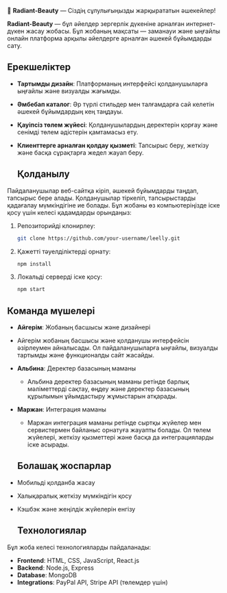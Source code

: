 💎 **Radiant-Beauty** — Сіздің сұлулығыңызды жарқырататын әшекейлер!


**Radiant-Beauty** — бұл әйелдер зергерлік дүкеніне арналған интернет-дүкен жасау жобасы. Бұл жобаның мақсаты — заманауи және ыңғайлы онлайн платформа арқылы әйелдерге арналған әшекей бұйымдарды сату.  
## Ерекшеліктер
- **Тартымды дизайн**: Платформаның интерфейсі қолданушыларға ыңғайлы және визуалды жағымды.
- **Әмбебап каталог**: Әр түрлі стильдер мен талғамдарға сай келетін әшекей бұйымдардың кең таңдауы.
- **Қауіпсіз төлем жүйесі**: Қолданушылардың деректерін қорғау және сенімді төлем әдістерін қамтамасыз ету.
- **Клиенттерге арналған қолдау қызметі**: Тапсырыс беру, жеткізу және басқа сұрақтарға жедел жауап беру.
  
  ## Қолданылу
Пайдаланушылар веб-сайтқа кіріп, әшекей бұйымдарды таңдап, тапсырыс бере алады. Қолданушылар тіркеліп, тапсырыстарды қадағалау мүмкіндігіне ие болады.
Бұл жобаны өз компьютеріңізде іске қосу үшін келесі қадамдарды орындаңыз:

1. Репозиторийді клонирлеу:
    ```bash
    git clone https://github.com/your-username/leelly.git
    ```

2. Қажетті тәуелділіктерді орнату:
    ```bash
    npm install
    ```

3. Локальді серверді іске қосу:
    ```bash
    npm start
    ```

## Команда мүшелері
- **Айгерім**: Жобаның басшысы және дизайнері
- Айгерім  жобаның басшысы және қолданушы интерфейсін әзірлеумен айналысады. Ол пайдаланушыларға ыңғайлы, визуалды тартымды және функционалды сайт жасайды.
- **Альбина**: Деректер базасының маманы
  - Альбина деректер базасының маманы ретінде барлық мәліметтерді сақтау, өңдеу және деректер базасының құрылымын ұйымдастыру жұмыстарын атқарады.
- **Маржан**: Интеграция маманы
  - Маржан интеграция маманы ретінде сыртқы жүйелер мен сервистермен байланыс орнатуға жауапты болады. Ол төлем жүйелері, жеткізу қызметтері және басқа да интеграцияларды іске асырады.
  
  ## Болашақ жоспарлар
- Мобильді қолданба жасау
- Халықаралық жеткізу мүмкіндігін қосу
- Кэшбэк және жеңілдік жүйелерін енгізу

  ## Технологиялар

Бұл жоба келесі технологияларды пайдаланады:

- **Frontend**: HTML, CSS, JavaScript, React.js
- **Backend**: Node.js, Express
- **Database**: MongoDB
- **Integrations**: PayPal API, Stripe API (төлемдер үшін)

